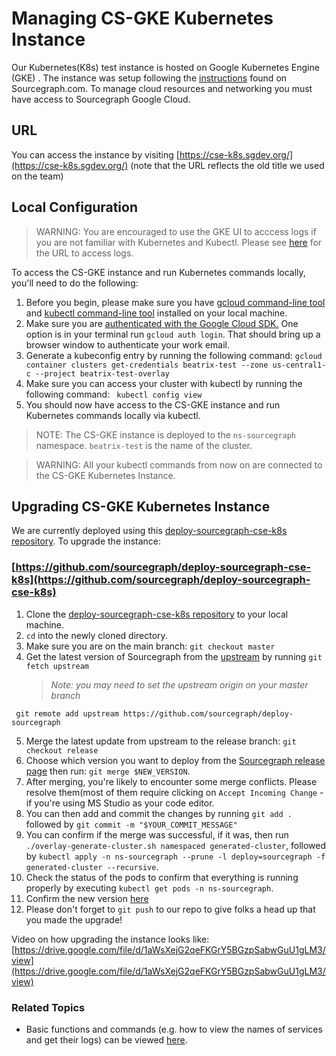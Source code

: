 # Managing CS-GKE Kubernetes Instance

Our Kubernetes(K8s) test instance is hosted on Google Kubernetes Engine (GKE) .
The instance was setup following the [instructions](https://docs.sourcegraph.com/admin/install/kubernetes) found on Sourcegraph.com.
To manage cloud resources and networking you must have access to Sourcegraph Google Cloud.

## URL

You can access the instance by visiting [https://cse-k8s.sgdev.org/](https://cse-k8s.sgdev.org/) (note that the URL reflects the old title we used on the team)

## Local Configuration

> WARNING: You are encouraged to use the GKE UI to acccess logs if you are not familiar with Kubernetes and Kubectl. Please see [here](https://sourcegraph.slack.com/archives/C01JR51JR5J/p1627511709407000?thread_ts=1627470003.341600&cid=C01JR51JR5J) for the URL to access logs.

To access the CS-GKE instance and run Kubernetes commands locally, you'll need to do the following:

1. Before you begin, please make sure you have [gcloud command-line tool](https://cloud.google.com/sdk/gcloud) and [kubectl command-line tool](https://kubernetes.io/docs/reference/kubectl/overview/) installed on your local machine.
2. Make sure you are [authenticated with the Google Cloud SDK.](https://cloud.google.com/sdk/gcloud/reference/auth/login?hl=en) One option is in your terminal run `gcloud auth login`. That should bring up a browser window to authenticate your work email.
3. Generate a kubeconfig entry by running the following command: `gcloud container clusters get-credentials beatrix-test --zone us-central1-c --project beatrix-test-overlay`
4. Make sure you can access your cluster with kubectl by running the following command: ` kubectl config view`
5. You should now have access to the CS-GKE instance and run Kubernetes commands locally via kubectl.

> NOTE: The CS-GKE instance is deployed to the `ns-sourcegraph` namespace. `beatrix-test` is the name of the cluster.

> WARNING: All your kubectl commands from now on are connected to the CS-GKE Kubernetes Instance.

## Upgrading CS-GKE Kubernetes Instance

We are currently deployed using this [deploy-sourcegraph-cse-k8s repository](https://github.com/sourcegraph/deploy-sourcegraph-cse-k8s). To upgrade the instance:

### [https://github.com/sourcegraph/deploy-sourcegraph-cse-k8s](https://github.com/sourcegraph/deploy-sourcegraph-cse-k8s)

1. Clone the [deploy-sourcegraph-cse-k8s repository](https://github.com/sourcegraph/deploy-sourcegraph-cse-k8s) to your local machine.
2. `cd` into the newly cloned directory.
3. Make sure you are on the main branch: `git checkout master`
4. Get the latest version of Sourcegraph from the [upstream](https://github.com/sourcegraph/deploy-sourcegraph/) by running `git fetch upstream`
   > _Note: you may need to set the upstream origin on your master branch_

```
 git remote add upstream https://github.com/sourcegraph/deploy-sourcegraph
```

5. Merge the latest update from upstream to the release branch: `git checkout release`
6. Choose which version you want to deploy from the [Sourcegraph release page](https://github.com/sourcegraph/deploy-sourcegraph/releases) then run: `git merge $NEW_VERSION`.
7. After merging, you're likely to encounter some merge conflicts. Please resolve them(most of them require clicking on `Accept Incoming Change` - if you're using MS Studio as your code editor.
8. You can then add and commit the changes by running `git add .` followed by `git commit -m "$YOUR_COMMIT_MESSAGE"`
9. You can confirm if the merge was successful, if it was, then run `./overlay-generate-cluster.sh namespaced generated-cluster`, followed by `kubectl apply -n ns-sourcegraph --prune -l deploy=sourcegraph -f generated-cluster --recursive`.
10. Check the status of the pods to confirm that everything is running properly by executing `kubectl get pods -n ns-sourcegraph`.
11. Confirm the new version [here](https://cse-k8s.sgdev.org/site-admin/updates)
12. Please don't forget to `git push` to our repo to give folks a head up that you made the upgrade!

Video on how upgrading the instance looks like: [https://drive.google.com/file/d/1aWsXejG2qeFKGrY5BGzpSabwGuU1gLM3/view](https://drive.google.com/file/d/1aWsXejG2qeFKGrY5BGzpSabwGuU1gLM3/view)

### Related Topics

- Basic functions and commands (e.g. how to view the names of services and get their logs) can be viewed [here](https://sourcegraph.github.io/support-generator/).
